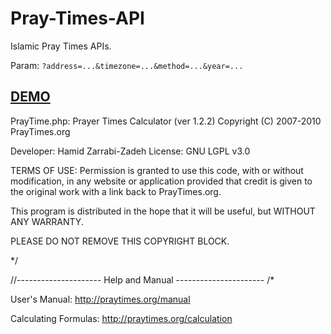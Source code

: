 # Pray-Times-API
Islamic Pray Times APIs.

Param: <code>?address=...&timezone=...&method=...&year=...</code>

<a href="http://ibacor.com/api#bcr-pray-times"><h2>DEMO</h2></a>

PrayTime.php: Prayer Times Calculator (ver 1.2.2)
Copyright (C) 2007-2010 PrayTimes.org

Developer: Hamid Zarrabi-Zadeh
License: GNU LGPL v3.0

TERMS OF USE:
    Permission is granted to use this code, with or
    without modification, in any website or application
    provided that credit is given to the original work
    with a link back to PrayTimes.org.

This program is distributed in the hope that it will
be useful, but WITHOUT ANY WARRANTY.

PLEASE DO NOT REMOVE THIS COPYRIGHT BLOCK.

*/


//--------------------- Help and Manual ----------------------
/*

User's Manual:
http://praytimes.org/manual

Calculating Formulas:
http://praytimes.org/calculation
